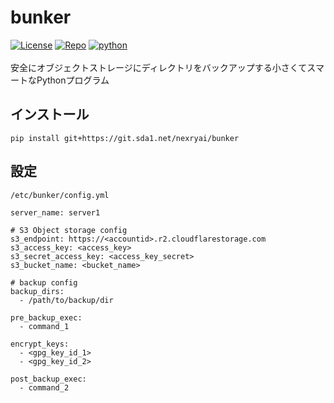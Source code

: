 # bunker
[![License](https://img.shields.io/badge/License-Apache_2.0-blue.svg?style=for-the-badge)](https://opensource.org/licenses/Apache-2.0)
[![Repo](https://img.shields.io/badge/nexryai%2Fbunker-master-lightgrey?style=for-the-badge&logo=gitlab)](https://git.freasearch.org/frea/search/)
[![python](https://img.shields.io/badge/python-EEE?style=for-the-badge&logo=python)](https://www.python.org/)
<br><br>
安全にオブジェクトストレージにディレクトリをバックアップする小さくてスマートなPythonプログラム

## インストール
`pip install git+https://git.sda1.net/nexryai/bunker`

## 設定
`/etc/bunker/config.yml`  
```
server_name: server1

# S3 Object storage config
s3_endpoint: https://<accountid>.r2.cloudflarestorage.com
s3_access_key: <access_key>
s3_secret_access_key: <access_key_secret>
s3_bucket_name: <bucket_name>

# backup config
backup_dirs:
  - /path/to/backup/dir
  
pre_backup_exec:
  - command_1

encrypt_keys:
  - <gpg_key_id_1>
  - <gpg_key_id_2>
  
post_backup_exec:
  - command_2
```
